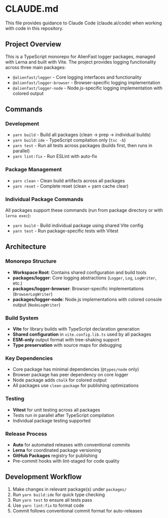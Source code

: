 # CLAUDE.md

This file provides guidance to Claude Code (claude.ai/code) when working with code in this repository.

## Project Overview

This is a TypeScript monorepo for AlienFast logger packages, managed with Lerna and built with Vite. The project provides logging functionality across three main packages:

- `@alienfast/logger` - Core logging interfaces and functionality
- `@alienfast/logger-browser` - Browser-specific logging implementation
- `@alienfast/logger-node` - Node.js-specific logging implementation with colored output

## Commands

### Development

- `yarn build` - Build all packages (clean → prep → individual builds)
- `yarn build:ide` - TypeScript compilation only (`tsc -b`)
- `yarn test` - Run all tests across packages (builds first, then runs in parallel)
- `yarn lint:fix` - Run ESLint with auto-fix

### Package Management

- `yarn clean` - Clean build artifacts across all packages
- `yarn reset` - Complete reset (clean + yarn cache clear)

### Individual Package Commands

All packages support these commands (run from package directory or with `lerna exec`):

- `yarn build` - Build individual package using shared Vite config
- `yarn test` - Run package-specific tests with Vitest

## Architecture

### Monorepo Structure

- **Workspace Root**: Contains shared configuration and build tools
- **packages/logger**: Core logging abstractions (`Logger`, `Log`, `LogWriter`, etc.)
- **packages/logger-browser**: Browser-specific implementations (`BrowserLogWriter`)
- **packages/logger-node**: Node.js implementations with colored console output (`NodeLogWriter`)

### Build System

- **Vite** for library builds with TypeScript declaration generation
- **Shared configuration** in `vite.config.lib.ts` used by all packages
- **ESM-only** output format with tree-shaking support
- **Type preservation** with source maps for debugging

### Key Dependencies

- Core package has minimal dependencies (`@types/node` only)
- Browser package has peer dependency on core logger
- Node package adds `chalk` for colored output
- All packages use `clean-package` for publishing optimizations

### Testing

- **Vitest** for unit testing across all packages
- Tests run in parallel after TypeScript compilation
- Individual package testing supported

### Release Process

- **Auto** for automated releases with conventional commits
- **Lerna** for coordinated package versioning
- **GitHub Packages** registry for publishing
- Pre-commit hooks with lint-staged for code quality

## Development Workflow

1. Make changes in relevant package(s) under `packages/`
2. Run `yarn build:ide` for quick type checking
3. Run `yarn test` to ensure all tests pass
4. Use `yarn lint:fix` to format code
5. Commit follows conventional commit format for auto-releases
